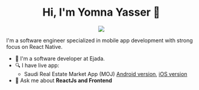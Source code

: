 <h1 align="center">Hi, I'm Yomna Yasser 👋</h1>
<p align="center">
    <a href="https://www.linkedin.com/in/yomna-yasser-0667121b2"><img src="https://img.shields.io/badge/linkedin-%230177B5?style=flat&logo=linkedin&logoColor=white"/></a>
  </p>
  

I'm a software engineer specialized in mobile app development with strong focus on React Native.

- 🔭 I'm a software developer at Ejada.
- 🔍 I have live app: 
  - Saudi Real Estate Market App (MOJ) [Android version](https://play.google.com/store/apps/details?id=com.srem.moj), [iOS version](https://apps.apple.com/eg/app/saudi-real-estate-market/id6446234209)
- 💬 Ask me about **ReactJs and Frontend**
